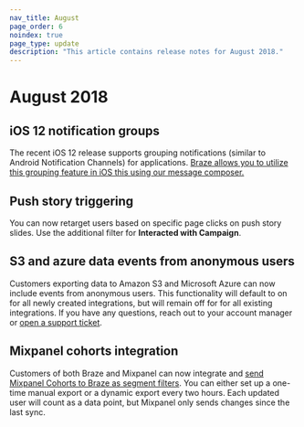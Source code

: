 ```yaml
---
nav_title: August
page_order: 6
noindex: true
page_type: update
description: "This article contains release notes for August 2018."
---
```

# August 2018

## iOS 12 notification groups

The recent iOS 12 release supports grouping notifications (similar to Android Notification Channels) for applications. [Braze allows you to utilize this grouping feature in iOS this using our message composer.]({{site.baseurl}}/user_guide/message_building_by_channel/push/creating_a_push_message/#notification-groups)

## Push story triggering

You can now retarget users based on specific page clicks on push story slides. Use the additional filter for __Interacted with Campaign__.

## S3 and azure data events from anonymous users

Customers exporting data to Amazon S3 and Microsoft Azure can now include events from anonymous users. This functionality will default to on for all newly created integrations, but will remain off for for all existing integrations. If you have any questions, reach out to your account manager or [open a support ticket][support].

## Mixpanel cohorts integration

Customers of both Braze and Mixpanel can now integrate and [send Mixpanel Cohorts to Braze as segment filters]({{site.baseurl}}/partners/insights/behavioral_analytics/mixpanel_for_currents/#mixpanel-cohort-import). You can either set up a one-time manual export or a dynamic export every two hours. Each updated user will count as a data point, but Mixpanel only sends changes since the last sync.

[support]: {{site.baseurl}}/support_contact/
